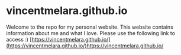 # vincentmelara.github.io
Welcome to the repo for my personal website. This website contains information about me and what I love. Please use the following link to access :)
[https://vincentmelara.github.io/](https://vincentmelara.github.io/)https://vincentmelara.github.io/
